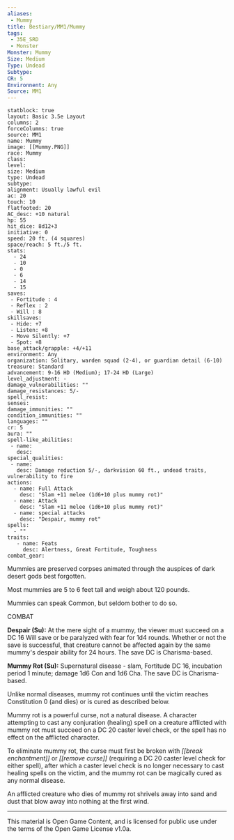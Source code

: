 ```yaml
---
aliases:
 - Mummy
title: Bestiary/MM1/Mummy
tags: 
 - 35E_SRD
 - Monster
Monster: Mummy
Size: Medium
Type: Undead
Subtype: 
CR: 5
Environnent: Any
Source: MM1
---
```


```statblock
statblock: true
layout: Basic 3.5e Layout
columns: 2
forceColumns: true
source: MM1 
name: Mummy
image: [[Mummy.PNG]]
race: Mummy
class: 
level: 
size: Medium
type: Undead
subtype: 
alignment: Usually lawful evil
ac: 20
touch: 10
flatfooted: 20
AC_desc: +10 natural
hp: 55
hit_dice: 8d12+3
initiative: 0
speed: 20 ft. (4 squares)
space/reach: 5 ft./5 ft.
stats:
  - 24
  - 10
  - 0
  - 6
  - 14
  - 15
saves:
 - Fortitude : 4
 - Reflex : 2
 - Will : 8
skillsaves:
 - Hide: +7
 - Listen: +8
 - Move Silently: +7
 - Spot: +8
base_attack/grapple: +4/+11
environment: Any
organization: Solitary, warden squad (2-4), or guardian detail (6-10)
treasure: Standard
advancement: 9-16 HD (Medium); 17-24 HD (Large)
level_adjustment: -
damage_vulnerabilities: ""
damage_resistances: 5/-
spell_resist: 
senses: 
damage_immunities: ""
condition_immunities: ""
languages: ""
cr: 5
aura: ""
spell-like_abilities:
 - name: 
   desc: 
special_qualities:
 - name:
   desc: Damage reduction 5/-, darkvision 60 ft., undead traits, vulnerability to fire
actions:
  - name: Full Attack
    desc: "Slam +11 melee (1d6+10 plus mummy rot)"
  - name: Attack
    desc: "Slam +11 melee (1d6+10 plus mummy rot)"
  - name: special attacks
    desc: "Despair, mummy rot"
spells:
  - ""
traits:
   - name: Feats
     desc: Alertness, Great Fortitude, Toughness
combat_gear:  
```


Mummies are preserved corpses animated through the auspices of dark desert gods best forgotten.

Most mummies are 5 to 6 feet tall and weigh about 120 pounds.

Mummies can speak Common, but seldom bother to do so.

COMBAT


**Despair (Su):** At the mere sight of a mummy, the viewer must succeed on a DC 16 Will save or be paralyzed with fear for 1d4 rounds. Whether or not the save is successful, that creature cannot be affected again by the same mummy's despair ability for 24 hours. The save DC is Charisma-based.


**Mummy Rot (Su):** Supernatural disease - slam, Fortitude DC 16, incubation period 1 minute; damage 1d6 Con and 1d6 Cha. The save DC is Charisma-based.

Unlike normal diseases, mummy rot continues until the victim reaches Constitution 0 (and dies) or is cured as described below.

Mummy rot is a powerful curse, not a natural disease. A character attempting to cast any conjuration (healing) spell on a creature afflicted with mummy rot must succeed on a DC 20 caster level check, or the spell has no effect on the afflicted character.

To eliminate mummy rot, the curse must first be broken with *[[break enchantment]]* or *[[remove curse]]* (requiring a DC 20 caster level check for either spell), after which a caster level check is no longer necessary to cast healing spells on the victim, and the mummy rot can be magically cured as any normal disease.

An afflicted creature who dies of mummy rot shrivels away into sand and dust that blow away into nothing at the first wind.

---

This material is Open Game Content, and is licensed for public use under the terms of the Open Game License v1.0a.
